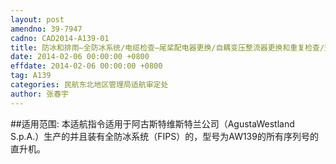 ```yaml
---
layout: post
amendno: 39-7947
cadno: CAD2014-A139-01
title: 防冰和排雨–全防冰系统/电缆检查–尾桨配电器更换/自耦变压整流器更换和重复检查/交流发电机控制器更换
date: 2014-02-06 00:00:00 +0800
effdate: 2014-02-06 00:00:00 +0800
tag: A139
categories: 民航东北地区管理局适航审定处
author: 张春宇
---
```


##适用范围:
本适航指令适用于阿古斯特维斯特兰公司（AgustaWestland S.p.A.）生产的并且装有全防冰系统（FIPS）的，型号为AW139的所有序列号的直升机。

